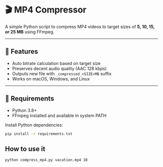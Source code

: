 # 🎬 MP4 Compressor

A simple Python script to compress MP4 videos to target sizes of **5, 10, 15, or 25 MB** using FFmpeg.

---

## 🚀 Features
- Auto bitrate calculation based on target size  
- Preserves decent audio quality (AAC 128 kbps)  
- Outputs new file with `_compressed_<SIZE>MB` suffix  
- Works on macOS, Windows, and Linux  

---

## 🧩 Requirements
- Python 3.8+
- FFmpeg installed and available in system PATH

Install Python dependencies:
```bash
pip install -r requirements.txt
```

## How to use it
```bash
python compress_mp4.py vacation.mp4 10
```
